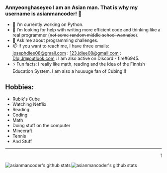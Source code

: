 ### Annyeonghaseyeo I am an Asian man. That is why my username is asianmancoder!  👋

- 🔭 I’m currently working on Python. 
- 🤔 I’m looking for help with writing more efficient code and thinking like a real programmer (~~not some random middle school wannabe~~).
- 💬 Ask me about programming challenges. 
- 📫 If you want to reach me, I have three emails: josephdlee08@gmail.com : 123.jdlee08@gmail.com : Dlq.Jr@outlook.com : I am also active on Discord - fire#6945.
- ⚡ Fun facts: I really like math, reading and the idea of the Finnish Education System. I am also a huuuuge fan of Cubing!!!

<h2>
  Hobbies:
 </h2>

<ul>
  <li>Rubik's Cube</li>
    <li>Watching Netflix</li>
    <li>Reading</li>
    <li>Coding</li>
    <li>Math</li>
    <li>Doing stuff on the computer</li>
    <li>Minecraft</li>
    <li>Tennis</li>
    <li>And Stuff</li>
  </ul>

<hr>

<marquee>THIS BUTTON DOES NOTHING LOL</marquee>

<img alt="asianmancoder's github stats" align="left" src="https://github-readme-stats.vercel.app/api?username=asianmancoder&count_private=true&show_icons=true&theme=radical&hide_border=true"/>
<img alt="asianmancoder's github stats" align="left" src="https://github-readme-stats.vercel.app/api/top-langs/?username=asianmancoder&layout=compact&theme=radical&hide_border=true&card_width=250"/>
